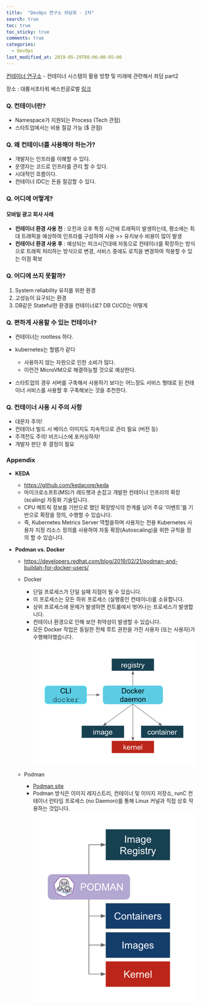 ```yaml
---
title:  "DevOps 연구소 좌담회 - 2차"
search: true
toc: true
toc_sticky: true
comments: true
categories: 
  - DevOps
last_modified_at: 2019-05-29T08:06:00-05:00
---
```


[컨테이너 연구소](https://www.facebook.com/groups/ContainersLab) - 컨테이너 시스템의 활용 방향 및 미래에 관련해서 좌담 part2

장소 : 대륭서초타워 베스핀글로벌 [링크](https://www.facebook.com/groups/ContainersLab/permalink/593428921163895/?__cft__[0]=AZWv-Ae3xWrhh-SrIPGnG3Of9aGv-4ves7wY9nyg5DNcjSpKcn9I1FlmEn22O8JiXSbNZ8uD0o31PVVjgwK8J9edy-AznNo4PcH_SkwDbcvsJQiBsjWbgFC303zAqzimiqxbzKjiHynyKxNLScgJooIYq4Y8BRLhpeP7EGfbrJACE_BGy5tvuzbQaLAqZmxmBRs&__tn__=%2CO%2CP-R)



### Q. 컨테이너란?

- Namespace가 지원되는 Process (Tech 관점)
- 스타트업에서는 비용 절감 가능 ($ 관점)



### Q. 왜 컨테이너를 사용해야 하는가?

- 개발자는 인프라를 이해할 수 있다.
- 운영자는 코드로 인프라를 관리 할 수 있다.
- 시대적인 흐름이다.
- 컨테이너 IDC는 돈을 절감할 수 있다.



### Q. 어디에 어떻게?

#### 모바일 광고 회사 사례

- **컨테이너 환경 사용 전** : 오전과 오후 특정 시간에 트래픽이 발생하는데, 평소에는 최대 트래픽을 예상하여 인프라를 구성하여 사용 >> 유지보수 비용이 많이 발생
- **컨테이너 환경 사용 후** : 예상되는 피크시간대에 자동으로 컨테이너를 확장하는 방식으로 트래픽 처리하는 방식으로 변경, 서비스 중에도 로직을 변경하여 적용할 수 있는 이점 확보


### Q. 어디에 쓰지 못할까?

1. System reliability 유지를 위한 환경
2. 고성능이 요구되는 환경
3. DB같은 Stateful한 환경을 컨테이너로? DB CI/CD는 어떻게



### Q. 편하게 사용할 수 있는 컨테이너?

- 컨테이너는 rootless 하다.

- kubernetes는 할렘가 같다
  - 사용하지 않는 자원으로 인한 소비가 많다.
  - 이런건 MicroVM으로 해결하능할 것으로 예상한다.
  
- 스타트업의 경우 서버를 구축해서 사용하기 보다는 어느정도 서비스 형태로 된 컨테이너 서비스를 사용할 후 구축해보는 것을 추천한다.

  


### Q. 컨테이너 사용 시 주의 사항

- 대문자 주의!
- 컨테이너 빌드 시 베이스 이미지도 지속적으로 관리 필요 (버전 등)
- 주객전도 주의! 비즈니스에 포커싱하자!
- 개발자 판단 후 결정이 필요


### Appendix

- **KEDA**

  - <https://github.com/kedacore/keda>
  - 마이크로소프트(MS)가 레드햇과 손잡고 개발한 컨테이너 인프라의 확장(scaling) 자동화 기술입니다.
  - CPU 메트릭 정보를 기반으로 했던 확장방식의 한계를 넘어 주요 '이벤트'를 기반으로 확장을 정의, 수행할 수 있습니다.
  - 즉, Kubernetes Metrics Server 역할을하며 사용자는 전용 Kubernetes 사용자 지정 리소스 정의를 사용하여 자동 확장(Autoscaling)을 위한 규칙을 정의 할 수 있습니다.
  
- **Podman vs. Docker**

  - <https://developers.redhat.com/blog/2019/02/21/podman-and-buildah-for-docker-users/>

  - Docker
    - 단일 프로세스가 단일 실패 지점이 될 수 있습니다.
    - 이 프로세스는 모든 하위 프로세스 (실행중인 컨테이너)를 소유합니다.
    - 상위 프로세스에 문제가 발생하면 컨트롤에서 벗어나는 프로세스가 발생합니다.
    - 컨테이너 환경으로 인해 보안 취약성이 발생할 수 있습니다.
    - 모든 Docker 작업은 동일한 전체 루트 권한을 가진 사용자 (또는 사용자)가 수행해야했습니다.
      ![Docker Work - Docker](https://raw.githubusercontent.com/Great-Stone/images/master/uPic/fig1.png?token=ADUAZXMRZBQ7Q6Q772NUGM267EUX6)

  - Podman
    - [Podman site](https://podman.io/blogs/)
    - Podman 방식은 이미지 레지스트리, 컨테이너 및 이미지 저장소, runC 컨테이너 런타임 프로세스 (no Daemon)를 통해 Linux 커널과 직접 상호 작용하는 것입니다.
      ![Podman Work - Podman](https://raw.githubusercontent.com/Great-Stone/images/master/uPic/fig2.png?token=ADUAZXNCUZKLTZ7SME2H5BC67EUYQ)

